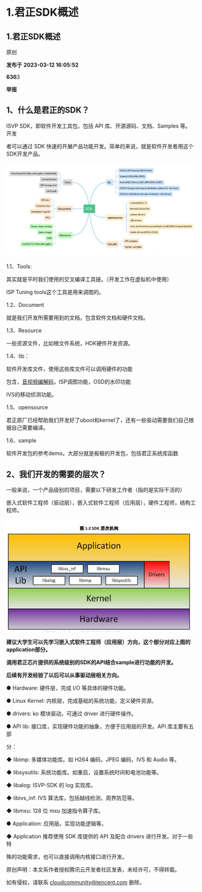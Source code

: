 # 1.君正SDK概述

## 1.君正SDK概述

原创

**发布于** **2023-03-12 16:05:52**

**636**3

**举报**

## **1、什么是君正的SDK？**

ISVP SDK，即软件开发工具包，包括 API 库、开源源码、文档、Samples 等。开发

者可以通过 SDK 快速的开展产品功能开发。简单的来说，就是软件开发者用这个SDK开发产品。

​![](pix/net-img-0cae49d3ec17f86e3111d27a6dbe7255-20230919115938-971um0v.png)​

1.1、Tools:

其实就是平时我们使用的交叉编译工具链。（开发工作在虚拟机中使用）

ISP Tuning tools这个工具是用来调图的。

1.2、Document

就是我们开发所需要用到的文档，包含软件文档和硬件文档。

1.3、Resource

一些资源文件，比如根文件系统，HDK硬件开发资源。

1.4、lib：

软件开发库文件，使用这些库文件可以调用硬件的功能

包含，[音视频编解码](https://cloud.tencent.com/solution/x-insight?from_column=20065&from=20065)，ISP调图功能，OSD的水印功能

IVS的移动侦测功能。

1.5、opensource

君正原厂已经帮助我们开发好了uboot和kernel了，还有一些驱动需要我们自己根据自己需要编译。

1.6、sample

软件开发包的参考demo。大部分就是板极的开发包，包括君正系统库函数

## 2、我们开发的需要的层次？

一般来说，一个产品级别的项目，需要以下研发工作者（指的是实际干活的）

嵌入式软件工程师（驱动层），嵌入式软件工程师（应用层），硬件工程师，结构工程师。

​![](pix/net-img-014d3891d19039064ce48435e4d9281b-20230919115939-efep0c1.png)​

**建议大学生可以先学习嵌入式软件工程师（应用层）方向，这个部分对应上图的application部分。**

**调用君正芯片提供的系统级别的SDK的API结合sample进行功能的开发。**

**后续有开发经验了以后可以从事驱动层相关方向。**

● Hardware: 硬件层，完成 I/O 等具体的硬件功能。

● Linux Kernel: 内核层，完成基础的系统功能，定义硬件资源。

● drivers: ko 模块驱动，可通过 driver 进行硬件操作。

● API lib: 接口库，实现硬件功能的抽象，方便于应用层的开发。API 库主要有五部

分：

◆ libimp: 多媒体功能库。如 H264 编码，JPEG 编码，IVS 和 Audio 等。

◆ libsysutils: 系统功能库。如重启，设置系统时间和电池功能等。

◆ libalog: ISVP-SDK 的 log 实现库。

◆ libivs_inf: IVS 算法库，包括越线检测，周界防范等。

◆ libmxu: 128 位 mxu 加速指令算子库。

● Application: 应用层。实现功能逻辑等。

◆ Application 推荐使用 SDK 库提供的 API 及配合 drivers 进行开发。对于一些特

殊的功能需求，也可以直接调用内核接口进行开发。

原创声明：本文系作者授权腾讯云开发者社区发表，未经许可，不得转载。

如有侵权，请联系 [cloudcommunity@tencent.com](mailto:cloudcommunity@tencent.com) 删除。
